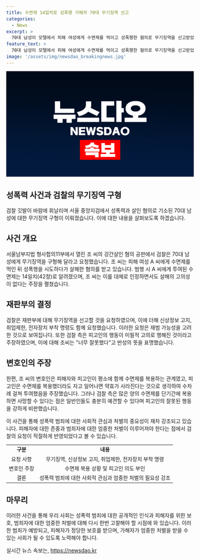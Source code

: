 ```yaml
---
title: 수면제 14일치로 성폭행 가해자 70대 무기징역 선고
categories:
  - News
excerpt: >
  70대 남성이 모텔에서 피해 여성에게 수면제를 먹이고 성폭행한 혐의로 무기징역을 선고받았다. 범행 당시 피해자 A씨에게 먹인 수면제는 치(42정)였으며, 피고인은 고의적 살해를 부인하고 있다. 그러나 검찰은 수면제 복용에 따른 위험성을 알 수 있는 상황임에도 강간 목적으로 피해자에게 수면제를 먹이고, 죽은 피해자에게 다시 수면제를 먹이는 행위는 미필적 고의로 볼 수 있다고 주장했다. 
feature_text: >
  70대 남성이 모텔에서 피해 여성에게 수면제를 먹이고 성폭행한 혐의로 무기징역을 선고받았다. 범행 당시 피해자 A씨에게 먹인 수면제는 치(42정)였으며, 피고인은 고의적 살해를 부인하고 있다. 그러나 검찰은 수면제 복용에 따른 위험성을 알 수 있는 상황임에도 강간 목적으로 피해자에게 수면제를 먹이고, 죽은 피해자에게 다시 수면제를 먹이는 행위는 미필적 고의로 볼 수 있다고 주장했다. 
image: '/assets/img/newsdao_breakingnews.jpg'
---
```


<p><img src="/assets/img/newsdao_breakingnews.jpg" alt="cryptoinkorea 속보" /></p>

<h2>성폭력 사건과 검찰의 무기징역 구형</h2>

<p>검찰 깃발이 바람에 휘날리며 서울 중앙지검에서 성폭력과 살인 혐의로 기소된 70대 남성에 대한 무기징역 구형이 이뤄졌습니다. 이에 대한 내용을 살펴보도록 하겠습니다.</p>

<h2 data-ke-size="size26">사건 개요</h2>

<p data-ke-size="size16">서울남부지법 형사합의11부에서 열린 조 씨의 강간살인 혐의 공판에서 검찰은 70대 남성에게 무기징역을 구형해 달라고 요청했습니다. 조 씨는 피해 여성 A 씨에게 수면제를 먹인 뒤 성폭행을 시도하다가 살해한 혐의를 받고 있습니다. 범행 시 A 씨에게 투여된 수면제는 14일치(42정)로 알려졌으며, 조 씨는 이를 대체로 인정하면서도 살해의 고의성이 없다는 주장을 펼쳤습니다.</p>

<h2 data-ke-size="size26">재판부의 결정</h2>

<p data-ke-size="size16">검찰은 재판부에 대해 무기징역을 선고할 것을 요청하였으며, 이에 더해 신상정보 고지, 취업제한, 전자장치 부착 명령도 함께 요청했습니다. 이러한 요청은 재범 가능성을 고려한 것으로 보여집니다. 또한 검찰 측은 피고인의 행동이 미필적 고의로 행해진 것이라고 주장하였으며, 이에 대해 조씨는 "너무 잘못했다"고 반성의 뜻을 표명했습니다.</p>

<h2 data-ke-size="size26">변호인의 주장</h2>

<p data-ke-size="size16">한편, 조 씨의 변호인은 피해자와 피고인이 평소에 함께 수면제를 복용하는 관계였고, 피고인은 수면제를 복용했더라도 자고 일어나면 약효가 사라진다는 것으로 생각하여 수차례 걸쳐 투여했음을 주장했습니다. 그러나 검찰 측은 많은 양의 수면제를 단기간에 복용하면 사망할 수 있다는 점은 일반인들도 충분히 예견할 수 있다며 피고인의 잘못된 행동을 강하게 비판했습니다.</p>

<p data-ke-size="size16">이 사건을 통해 성폭력 범죄에 대한 사회적 관심과 처벌의 중요성이 재차 강조되고 있습니다. 피해자에 대한 존중과 범죄자에 대한 엄중한 처벌이 이루어져야 한다는 점에서 검찰의 요청이 적절하게 반영되었다고 볼 수 있습니다.</p>

<table>
    <tr>
        <td style="text-align: center; height: 17px;"><b>구분</b></td>
        <td style="text-align: center; height: 17px;"><b>내용</b></td>
    </tr>
    <tr>
        <td style="text-align: center; height: 17px;">요청 사항</td>
        <td style="text-align: center; height: 17px;">무기징역, 신상정보 고지, 취업제한, 전자장치 부착 명령</td>
    </tr>
    <tr>
        <td style="text-align: center; height: 17px;">변호인 주장</td>
        <td style="text-align: center; height: 17px;">수면제 복용 상황 및 피고인 의도 부인</td>
    </tr>
    <tr>
        <td style="text-align: center; height: 17px;">결론</td>
        <td style="text-align: center; height: 17px;">성폭력 범죄에 대한 사회적 관심과 엄중한 처벌의 필요성 강조</td>
    </tr>
</table>

<h2 data-ke-size="size26">마무리</h2>

<p data-ke-size="size16">이러한 사건을 통해 우리 사회는 성폭력 범죄에 대한 공개적인 인식과 피해자를 위한 보호, 범죄자에 대한 엄중한 처벌에 대해 다시 한번 고찰해야 할 시점에 와 있습니다. 이러한 범죄가 예방되고, 피해자가 정당한 보호를 받으며, 가해자가 엄중한 처벌을 받을 수 있는 사회가 될 수 있도록 노력해야 합니다.</p>
실시간 뉴스 속보는, <a href="https://newsdao.kr" rel="dofollow">https://newsdao.kr</a>


